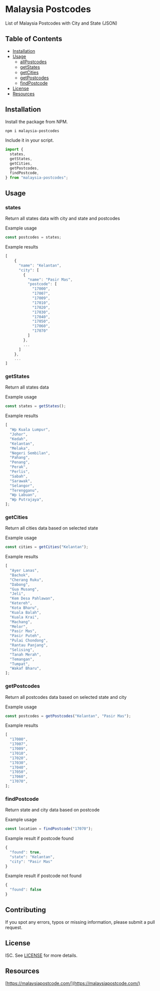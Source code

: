# Malaysia Postcodes

List of Malaysia Postcodes with City and State (JSON) 

## Table of Contents

- [Installation](#installation)
- [Usage](#usage)
  - [allPostcodes](#allPostcodes)
  - [getStates](#getStates)
  - [getCities](#getCities)
  - [getPostcodes](#getPostcodes)
  - [findPostcode](#findPostcode)
- [License](#license)
- [Resources](#resources)

## Installation

Install the package from NPM.

```bash
npm i malaysia-postcodes
```

Include it in your script.

```js
import {
  states,
  getStates,
  getCities,
  getPostcodes,
  findPostcode,
} from "malaysia-postcodes";
```

## Usage

### states

Return all states data with city and state and postcodes

Example usage

```js
const postcodes = states;
```

Example results

```js
[
    {
      "name": "Kelantan",
      "city": [
        {
          "name": "Pasir Mas",
          "postcode": [
            "17000",
            "17007",
            "17009",
            "17010",
            "17020",
            "17030",
            "17040",
            "17050",
            "17060",
            "17070"
          ]
        },
        ...
      ]
    },
    ...
]
```

### getStates

Return all states data

Example usage

```js
const states = getStates();
```

Example results

```js
[
  "Wp Kuala Lumpur",
  "Johor",
  "Kedah",
  "Kelantan",
  "Melaka",
  "Negeri Sembilan",
  "Pahang",
  "Penang",
  "Perak",
  "Perlis",
  "Sabah",
  "Sarawak",
  "Selangor",
  "Terengganu",
  "Wp Labuan",
  "Wp Putrajaya",
];
```

### getCities

Return all cities data based on selected state

Example usage

```js
const cities = getCities("Kelantan");
```

Example results

```js
[
  "Ayer Lanas",
  "Bachok",
  "Cherang Ruku",
  "Dabong",
  "Gua Musang",
  "Jeli",
  "Kem Desa Pahlawan",
  "Ketereh",
  "Kota Bharu",
  "Kuala Balah",
  "Kuala Krai",
  "Machang",
  "Melor",
  "Pasir Mas",
  "Pasir Puteh",
  "Pulai Chondong",
  "Rantau Panjang",
  "Selising",
  "Tanah Merah",
  "Temangan",
  "Tumpat",
  "Wakaf Bharu",
];
```

###

### getPostcodes

Return all postcodes data based on selected state and city

Example usage

```js
const postcodes = getPostcodes("Kelantan", "Pasir Mas");
```

Example results

```js
[
  "17000",
  "17007",
  "17009",
  "17010",
  "17020",
  "17030",
  "17040",
  "17050",
  "17060",
  "17070",
];
```

### findPostcode

Return state and city data based on postcode

Example usage

```js
const location = findPostcode("17070");
```

Example result if postcode found

```js
{
  "found": true,
  "state": "Kelantan",
  "city": "Pasir Mas"
}
```

Example result if postcode not found

```js
{
  "found": false
}
```

## Contributing

If you spot any errors, typos or missing information, please submit a pull request.

## License

ISC. See [LICENSE](LICENSE) for more details.

## Resources
[https://malaysiapostcode.com/](https://malaysiapostcode.com/)
